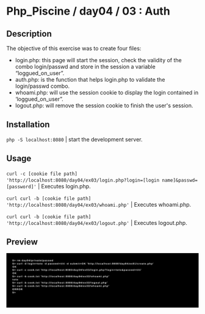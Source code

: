 # Php_Piscine / day04 / 03 : Auth

## Description
The objective of this exercise was to create four files: 
- login.php: this page will start the session, check the validity of the combo login/passwd 
and store in the session a variable “loggued_on_user”.
- auth.php: is the function that helps login.php to validate the login/passwd combo.
- whoami.php: will use the session cookie to display the login contained in ‘loggued_on_user”.
- logout.php: will remove the session cookie to finish the user's session.

## Installation
`php -S localhost:8080` | start the development server.

## Usage
`curl -c [cookie file path] 'http://localhost:8080/day04/ex03/login.php?login=[login name]&passwd=[password]'` | Executes login.php.

`curl curl -b [cookie file path] 'http://localhost:8080/day04/ex03/whoami.php'` | Executes whoami.php.

`curl curl -b [cookie file path] 'http://localhost:8080/day04/ex03/logout.php'` | Executes logout.php.

## Preview
<img src="../../resources/images/auth.png" width="1200">
